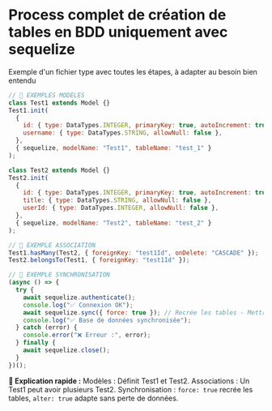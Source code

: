 # Process complet de création de tables en BDD uniquement avec sequelize

Exemple d'un fichier type avec toutes les étapes, à adapter au besoin bien entendu

```js
// 📌 EXEMPLES MODÈLES
class Test1 extends Model {}
Test1.init(
  {
    id: { type: DataTypes.INTEGER, primaryKey: true, autoIncrement: true },
    username: { type: DataTypes.STRING, allowNull: false },
  },
  { sequelize, modelName: "Test1", tableName: "test_1" }
);

class Test2 extends Model {}
Test2.init(
  {
    id: { type: DataTypes.INTEGER, primaryKey: true, autoIncrement: true },
    title: { type: DataTypes.STRING, allowNull: false },
    userId: { type: DataTypes.INTEGER, allowNull: false },
  },
  { sequelize, modelName: "Test2", tableName: "test_2" }
);

// 📌 EXEMPLE ASSOCIATION
Test1.hasMany(Test2, { foreignKey: "test1Id", onDelete: "CASCADE" });
Test2.belongsTo(Test1, { foreignKey: "test1Id" });

// 📌 EXEMPLE SYNCHRONISATION
(async () => {
  try {
    await sequelize.authenticate();
    console.log("✅ Connexion OK");
    await sequelize.sync({ force: true }); // Recrée les tables - Mettre alter: true si modification de la structure souhaitée sans modification des données
    console.log("✅ Base de données synchronisée");
  } catch (error) {
    console.error("❌ Erreur :", error);
  } finally {
    await sequelize.close();
  }
})();
```
**🔹 Explication rapide :**
Modèles : Définit Test1 et Test2.
Associations : Un Test1 peut avoir plusieurs Test2.
Synchronisation : `force: true` recrée les tables, `alter: true` adapte sans perte de données.

